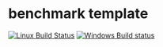 # benchmark template
[![Linux Build Status](https://travis-ci.org/jomof/native-scaling-benchmark-template.svg?branch=master)](https://travis-ci.org/jomof/native-scaling-benchmark-template)
[![Windows Build status](https://ci.appveyor.com/api/projects/status/lgamsagrdr0wq67f?svg=true)](https://ci.appveyor.com/project/jomof/native-scaling-benchmark-template)
